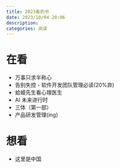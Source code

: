 ```yaml
---
title: 2023看的书
date: 2023/10/04 20:06
description:
categories: 阅读
---
```


# 在看

- 万事只求半称心
- 告别失控 - 软件开发团队管理必读(20%弃)
- 蛤蟆先生看心理医生
- AI 未来进行时
- 三体（第一部）
- 产品研发管理(ing)

# 想看

- 这里是中国
